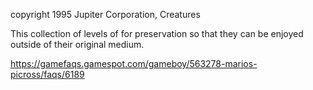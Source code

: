 copyright 1995 Jupiter Corporation, Creatures

This collection of levels of for preservation so that they can be enjoyed outside of their original medium.

https://gamefaqs.gamespot.com/gameboy/563278-marios-picross/faqs/6189
